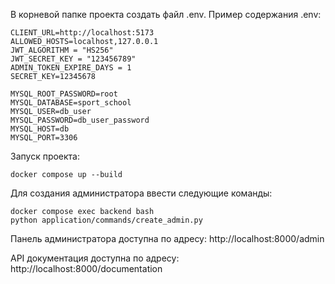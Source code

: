 В корневой папке проекта создать файл .env. Пример содержания .env:</br>
```
CLIENT_URL=http://localhost:5173
ALLOWED_HOSTS=localhost,127.0.0.1
JWT_ALGORITHM = "HS256"
JWT_SECRET_KEY = "123456789"
ADMIN_TOKEN_EXPIRE_DAYS = 1
SECRET_KEY=12345678

MYSQL_ROOT_PASSWORD=root
MYSQL_DATABASE=sport_school
MYSQL_USER=db_user
MYSQL_PASSWORD=db_user_password
MYSQL_HOST=db
MYSQL_PORT=3306
```

Запуск проекта: </br>
```
docker compose up --build
```
Для создания администратора ввести следующие команды: </br>
```
docker compose exec backend bash
python application/commands/create_admin.py
```

Панель администратора доступна по адресу: http://localhost:8000/admin</br>

API документация доступна по адресу: http://localhost:8000/documentation